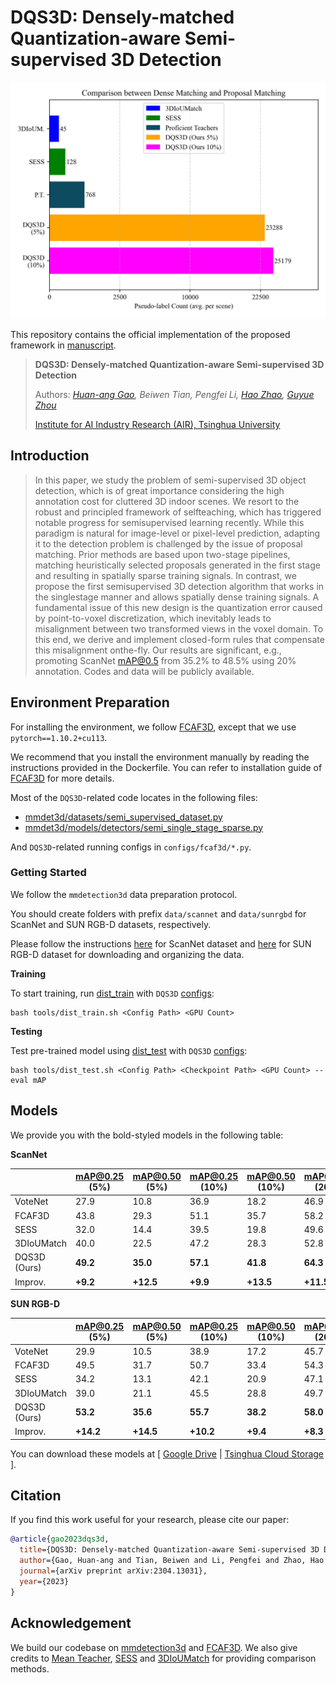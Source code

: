 # DQS3D: Densely-matched Quantization-aware Semi-supervised 3D Detection

![teaser](docs/teaser.png)

This repository contains the official implementation of the proposed framework in [manuscript](https://arxiv.org/abs/2304.13031).

> **DQS3D: Densely-matched Quantization-aware Semi-supervised 3D Detection**
>
> Authors: *[Huan-ang Gao](https://c7w.tech/about/), Beiwen Tian, Pengfei Li, [Hao Zhao](https://sites.google.com/view/fromandto), [Guyue Zhou](https://air.tsinghua.edu.cn/en/info/1046/1196.htm)*
>
> [Institute for AI Industry Research (AIR), Tsinghua University](https://air.tsinghua.edu.cn/en/)


## Introduction
> In this paper, we study the problem of semi-supervised 3D object detection, which is of great importance considering the high annotation cost for cluttered 3D indoor scenes. We resort to the robust and principled framework of selfteaching, which has triggered notable progress for semisupervised learning recently. While this paradigm is natural for image-level or pixel-level prediction, adapting it to the detection problem is challenged by the issue of proposal matching. Prior methods are based upon two-stage pipelines, matching heuristically selected proposals generated in the first stage and resulting in spatially sparse training signals. In contrast, we propose the first semisupervised 3D detection algorithm that works in the singlestage manner and allows spatially dense training signals. A fundamental issue of this new design is the quantization error caused by point-to-voxel discretization, which inevitably leads to misalignment between two transformed views in the voxel domain. To this end, we derive and implement closed-form rules that compensate this misalignment onthe-fly. Our results are significant, e.g., promoting ScanNet mAP@0.5 from 35.2% to 48.5% using 20% annotation. Codes and data will be publicly available.


## Environment Preparation

For installing the environment, we follow [FCAF3D](https://github.com/SamsungLabs/fcaf3d), except that we use `pytorch==1.10.2+cu113`.

We recommend that you install the environment manually by reading the instructions provided in the Dockerfile. You can refer to installation guide of [FCAF3D](https://github.com/SamsungLabs/fcaf3d) for more details.

Most of the `DQS3D`-related code locates in the following files: 
+ [mmdet3d/datasets/semi_supervised_dataset.py](mmdet3d/datasets/semi_supervised_dataset.py)
+ [mmdet3d/models/detectors/semi_single_stage_sparse.py](mmdet3d/models/detectors/semi_single_stage_sparse.py)

And `DQS3D`-related running configs in `configs/fcaf3d/*.py`.

### Getting Started

We follow the `mmdetection3d` data preparation protocol.

You should create folders with prefix `data/scannet` and `data/sunrgbd` for ScanNet and SUN RGB-D datasets, respectively.

Please follow the instructions [here](https://github.com/SamsungLabs/fcaf3d/blob/master/data/scannet/README.md) for ScanNet dataset and [here](https://github.com/SamsungLabs/fcaf3d/blob/master/data/sunrgbd/README.md) for SUN RGB-D dataset for downloading and organizing the data.


**Training**

To start training, run [dist_train](tools/dist_train.sh) with `DQS3D` [configs](configs/fcaf3d):
```shell
bash tools/dist_train.sh <Config Path> <GPU Count>
```

**Testing**

Test pre-trained model using [dist_test](tools/dist_test.sh) with `DQS3D` [configs](configs/fcaf3d):
```shell
bash tools/dist_test.sh <Config Path> <Checkpoint Path> <GPU Count> --eval mAP
```


## Models

We provide you with the bold-styled models in the following table:

**ScanNet**

|              | mAP@0.25 (5%) | mAP@0.50 (5%) | mAP@0.25 (10%) | mAP@0.50 (10%) | mAP@0.25 (20%) | mAP@0.50 (20%) | mAP@0.25 (100%) | mAP@0.50 (100%) |
| ------------ | ------------- | ---- | ------------- | ---- | ------------ | ---- | --------------- | ---- |
| VoteNet      |  27.9 | 10.8 | 36.9 | 18.2 | 46.9 | 27.5 | 57.8 | 36.0 |
| FCAF3D       | 43.8 | 29.3 | 51.1 | 35.7 | 58.2 | 42.1 | 69.5 | 55.1 |
| SESS         | 32.0 | 14.4 | 39.5 | 19.8 | 49.6 | 29.0 | 61.3 | 39.0 |
| 3DIoUMatch   | 40.0 | 22.5 | 47.2 | 28.3 | 52.8 | 35.2 | 62.9 | 42.1 |
| DQS3D (Ours) | **49.2** | **35.0** | **57.1** | **41.8** | **64.3** | **48.5** | **71.9** | **56.3** |
| Improv.      | **+9.2** | **+12.5** | **+9.9** | **+13.5** | **+11.5** | **+13.3** | **+2.4** | **+1.2** |

**SUN RGB-D**

|              | mAP@0.25 (5%) | mAP@0.50 (5%) | mAP@0.25 (10%) | mAP@0.50 (10%) | mAP@0.25 (20%) | mAP@0.50 (20%) | mAP@0.25 (100%) | mAP@0.50 (100%) |
| ------------ | ------------- | ---- | ------------- | ---- | ------------ | ---- | --------------- | ---- |
| VoteNet      | 29.9 | 10.5 | 38.9 | 17.2 | 45.7 | 22.5 | 58.0 | 33.4 |
| FCAF3D       | 49.5 | 31.7 | 50.7 | 33.4 | 54.3 | 36.5 | 63.6 | 47.5 |
| SESS         | 34.2 | 13.1 | 42.1 | 20.9 | 47.1 | 24.5 | 60.5 | 38.1 |
| 3DIoUMatch   | 39.0 | 21.1 | 45.5 | 28.8 | 49.7 | 30.9 | 61.5 | 41.3 |
| DQS3D (Ours) | **53.2** | **35.6** | **55.7** | **38.2** | **58.0** | **42.3** | **64.1** | **48.2** |
| Improv.      | **+14.2** | **+14.5** | **+10.2** | **+9.4** | **+8.3** | **+11.4** | **+0.5** | **+0.7** |


You can download these models at [ [Google Drive](https://drive.google.com/drive/folders/17z8tAGSWrN1_k5qUgGAkv3eJaxQhZNQ5?usp=sharing) | [Tsinghua Cloud Storage](https://cloud.tsinghua.edu.cn/d/1fcc6ffefbd04ce5a6fc/) ].


## Citation
If you find this work useful for your research, please cite our paper:
```bibtex
@article{gao2023dqs3d,
  title={DQS3D: Densely-matched Quantization-aware Semi-supervised 3D Detection},
  author={Gao, Huan-ang and Tian, Beiwen and Li, Pengfei and Zhao, Hao and Zhou, Guyue},
  journal={arXiv preprint arXiv:2304.13031},
  year={2023}
}
```

## Acknowledgement

We build our codebase on [mmdetection3d](https://github.com/OPEN-AIR-SUN/PQ-Transformer) and [FCAF3D](https://github.com/SamsungLabs/fcaf3d).
We also give credits to [Mean Teacher](https://github.com/CuriousAI/mean-teacher), [SESS](https://github.com/Na-Z/sess) and [3DIoUMatch](https://github.com/THU17cyz/3DIoUMatch) for providing comparison methods.
